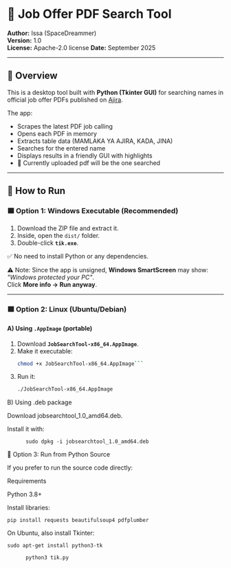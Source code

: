 # 📂 Job Offer PDF Search Tool

**Author:** Issa (SpaceDreammer)  
**Version:** 1.0  
**License:** Apache-2.0 license
**Date:** September 2025  

---

## 📌 Overview

This is a desktop tool built with **Python (Tkinter GUI)** for searching names in official job offer PDFs published on [Ajira](https://www.ajira.go.tz).

The app:

- Scrapes the latest PDF job calling 
- Opens each PDF in memory  
- Extracts table data (MAMLAKA YA AJIRA, KADA, JINA)  
- Searches for the entered name  
- Displays results in a friendly GUI with highlights
- 📌 Currently uploaded pdf will be the one searched

---

## 🚀 How to Run

### 🟦 Option 1: Windows Executable (Recommended)

1. Download the ZIP file and extract it.  
2. Inside, open the `dist/` folder.  
3. Double-click **`tik.exe`**.  

✅ No need to install Python or any dependencies.  

⚠️ Note: Since the app is unsigned, **Windows SmartScreen** may show:  
*"Windows protected your PC"*.  
Click **More info → Run anyway**.  

---

### 🟩 Option 2: Linux (Ubuntu/Debian)

#### A) Using `.AppImage` (portable)
1. Download **`JobSearchTool-x86_64.AppImage`**.  
2. Make it executable:  
   ```bash
   chmod +x JobSearchTool-x86_64.AppImage```
3. Run it:
    ```bash
    ./JobSearchTool-x86_64.AppImage
  B) Using .deb package

  Download jobsearchtool_1.0_amd64.deb.

  Install it with:

          sudo dpkg -i jobsearchtool_1.0_amd64.deb

🐍 Option 3: Run from Python Source

If you prefer to run the source code directly:

Requirements

Python 3.8+

Install libraries:

    pip install requests beautifulsoup4 pdfplumber


On Ubuntu, also install Tkinter:

    sudo apt-get install python3-tk
  ```bash
        python3 tik.py


